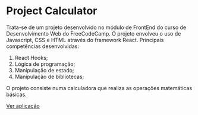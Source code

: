 <h1>Project Calculator</h1>
<p>Trata-se de um projeto desenvolvido no módulo de FrontEnd do curso de Desenvolvimento Web do FreeCodeCamp. O projeto envolveu o uso de Javascript, CSS e HTML através do framework React. Principais competências desenvolvidas: </p>
<ol>
  <li>React Hooks;</li>
  <li>Lógica de programação;</li>
  <li>Manipulação de estado;</li>
  <li>Manipulação de bibliotecas;</li>
</ol>

<p>O projeto consiste numa calculadora que realiza as operações matemáticas básicas. </p>
<a  
  href='https://drum-machine-opal-pi.vercel.app/'
  target='_blank'
  >
  Ver aplicação
</a>